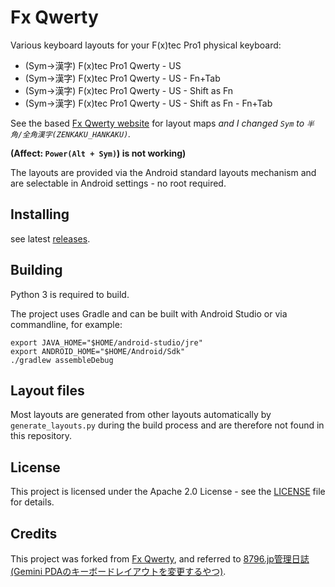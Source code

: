 # Fx Qwerty

Various keyboard layouts for your F(x)tec Pro1 physical keyboard:

- (Sym->漢字) F(x)tec Pro1 Qwerty - US
- (Sym->漢字) F(x)tec Pro1 Qwerty - US - Fn+Tab
- (Sym->漢字) F(x)tec Pro1 Qwerty - US - Shift as Fn
- (Sym->漢字) F(x)tec Pro1 Qwerty - US - Shift as Fn - Fn+Tab

See the based [Fx Qwerty website](https://slions.net/resources/fx-qwerty.7/) for layout maps *and I changed `Sym` to `半角/全角漢字(ZENKAKU_HANKAKU)`.*

**(Affect: `Power(Alt + Sym)`) is not working)**

The layouts are provided via the Android standard layouts mechanism and are selectable in Android settings - no root required.

## Installing

see latest [releases](https://github.com/epser/hwkbd_kanji/releases).

## Building

Python 3 is required to build.

The project uses Gradle and can be built with Android Studio or via commandline, for example:

```
export JAVA_HOME="$HOME/android-studio/jre"
export ANDROID_HOME="$HOME/Android/Sdk"
./gradlew assembleDebug
```

## Layout files

Most layouts are generated from other layouts automatically by `generate_layouts.py`
during the build process and are therefore not found in this repository.

## License

This project is licensed under the Apache 2.0 License - see the [LICENSE](LICENSE) file for details.

## Credits

This project was forked from [Fx Qwerty](https://github.com/Slion/hwkbd), and referred to [8796.jp管理日誌(Gemini PDAのキーボードレイアウトを変更するやつ)](https://blog.8796.jp/8796kanri/2018/06/gemini-pda%E3%81%A7%E3%81%AF%E3%82%AD%E3%83%BC%E3%83%9C%E3%83%BC%E3%83%89%E3%82%B7%E3%83%A7%E3%83%BC%E3%83%88%E3%82%AB%E3%83%83%E3%83%88%E3%81%8C%E4%BE%BF%E5%88%A9.html).
